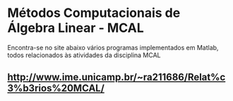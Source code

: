 # Métodos Computacionais de Álgebra Linear - MCAL

Encontra-se no site abaixo vários programas implementados em Matlab, todos relacionados às atividades da disciplina MCAL

## http://www.ime.unicamp.br/~ra211686/Relat%c3%b3rios%20MCAL/
